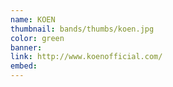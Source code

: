 ```yaml
---
name: KOEN
thumbnail: bands/thumbs/koen.jpg
color: green
banner:
link: http://www.koenofficial.com/
embed:
---
```


